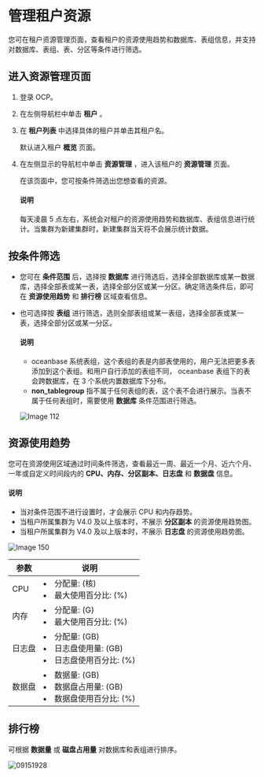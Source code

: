 # 管理租户资源

您可在租户资源管理页面，查看租户的资源使用趋势和数据库、表组信息，并支持对数据库、表组、表、分区等条件进行筛选。

## 进入资源管理页面

1. 登录 OCP。

2. 在左侧导航栏中单击 **租户** 。

3. 在 **租户列表** 中选择具体的租户并单击其租户名。

   默认进入租户 **概览** 页面。

4. 在左侧显示的导航栏中单击 **资源管理** ，进入该租户的 **资源管理** 页面。

   在该页面中，您可按条件筛选出您想查看的资源。

   <main id="notice" type='explain'>
    <h4>说明</h4>
    <p>每天凌晨 5 点左右，系统会对租户的资源使用趋势和数据库、表组信息进行统计。当集群为新建集群时，新建集群当天将不会展示统计数据。</p>
   </main>

## 按条件筛选

* 您可在 **条件范围** 后，选择按 **数据库** 进行筛选后，选择全部数据库或某一数据库，选择全部表或某一表，选择全部分区或某一分区。确定筛选条件后，即可在 **资源使用趋势** 和 **排行榜** 区域查看信息。

* 也可选择按 **表组** 进行筛选，选则全部表组或某一表组，选择全部表或某一表，选择全部分区或某一分区。

  <main id="notice" type='explain'>
    <h4>说明</h4>
    <ul>
    <li>oceanbase 系统表组，这个表组的表是内部表使用的，用户无法把更多表添加到这个表组。和用户自行添加的表组不同， oceanbase 表组下的表会跨数据库，在 3 个系统内置数据库下分布。</li>
    <li><strong>non_tablegroup</strong> 指不属于任何表组的表，这个表不会进行展示。当表不属于任何表组时，需要使用 <strong>数据库</strong> 条件范围进行筛选。</li>
    </ul>
  </main>

  ![Image 112](https://help-static-aliyun-doc.aliyuncs.com/assets/img/zh-CN/4772579461/p429187.png)
  
## 资源使用趋势

您可在资源使用区域通过时间条件筛选，查看最近一周、最近一个月、近六个月、一年或自定义时间段内的 **CPU、内存、分区副本、日志盘** 和 **数据盘** 信息。

   <main id="notice" type='explain'>
    <h4>说明</h4>
    <ul>
    <li>当对条件范围不进行设置时，才会展示 CPU 和内存趋势。</li>
    <li>当租户所属集群为 V4.0 及以上版本时，不展示 <strong>分区副本</strong> 的资源使用趋势图。</li>
    <li>当租户所属集群为 V4.0 及以上版本时，不展示 <strong>日志盘</strong> 的资源使用趋势图。</li>
    </ul>
   </main>

![Image 150](https://obbusiness-private.oss-cn-shanghai.aliyuncs.com/doc/img/ocp/420/%E8%B5%84%E6%BA%90%E4%BD%BF%E7%94%A8%E8%B6%8B%E5%8A%BF.png)

| **参数** |                               **说明**                               |
|--------|--------------------------------------------------------------------|
| CPU    | <li>分配量: (核) </li><li>最大使用百分比: (%)</li>                              |
| 内存     | <li>分配量: (G) </li><li>最大使用百分比: (%) </li>                             |
| 日志盘     | <li>分配量: (GB) </li><li>日志盘使用量: (GB) </li><li>日志盘使用百分比: (%)</li> |
| 数据盘     | <li>数据量: (GB) </li><li>数据盘占用量: (GB) </li><li>数据盘使用百分比: (%)</li> |

## 排行榜

可根据 **数据量** 或 **磁盘占用量** 对数据库和表组进行排序。

![09151928](https://help-static-aliyun-doc.aliyuncs.com/assets/img/zh-CN/8260562361/p327124.png)
